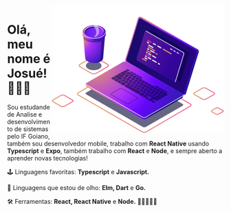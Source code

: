 <img src="https://github.com/JosueCesar/JosueCesar/blob/main/images/computer-illustration.png" min-width="400px" max-width="400px" width="400px" align="right" alt="Computador iuriCode">

<h1>Olá, meu nome é Josué! 🙋🏻‍♂️</h1>

<p align="left"> 
  Sou estudande de Analise e desenvolvimento de sistemas pelo IF Goiano, também sou desenvolvedor mobile, trabalho com <strong>React Native</strong> usando <strong>Typescript</strong> e <strong>Expo</strong>, também trabalho com <strong>React</strong> e <strong>Node</strong>, e sempre aberto a aprender novas tecnologias!
</p>

<p align="left">
  🕹 Linguagens favoritas: <strong>Typescript</strong> e <strong>Javascript.</strong>
</p>

<p align="left">
  🎯 Linguagens que estou de olho: <strong>Elm, Dart</strong> e <strong>Go.</strong>
</p>

<p align="left">
  🛠 Ferramentas: <strong>React, React Native</strong> e <strong>Node.</strong> 🦸🦸‍♂️🦸‍♀️
</p>
